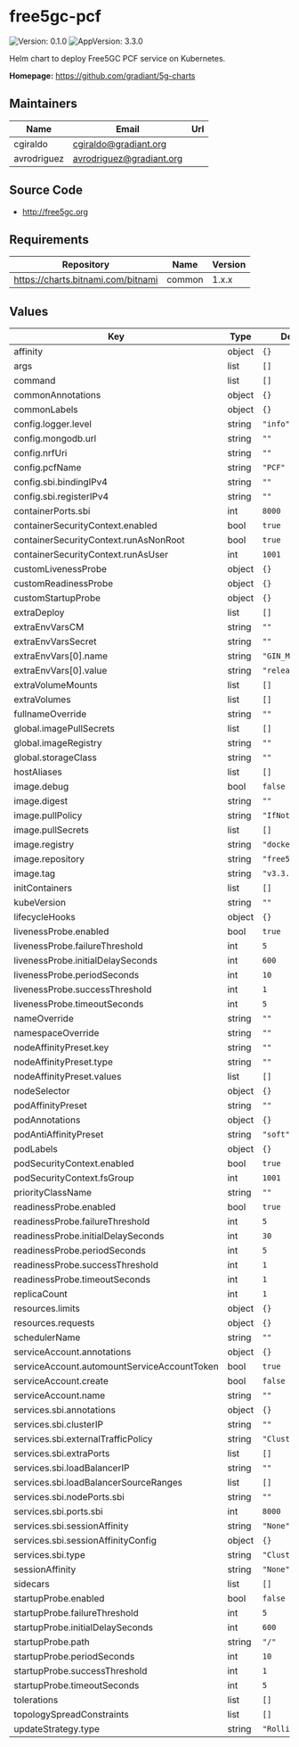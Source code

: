 # free5gc-pcf

![Version: 0.1.0](https://img.shields.io/badge/Version-0.1.0-informational?style=flat-square) ![AppVersion: 3.3.0](https://img.shields.io/badge/AppVersion-3.3.0-informational?style=flat-square)

Helm chart to deploy Free5GC PCF service on Kubernetes.

**Homepage:** <https://github.com/gradiant/5g-charts>

## Maintainers

| Name | Email | Url |
| ---- | ------ | --- |
| cgiraldo | <cgiraldo@gradiant.org> |  |
| avrodriguez | <avrodriguez@gradiant.org> |  |

## Source Code

* <http://free5gc.org>

## Requirements

| Repository | Name | Version |
|------------|------|---------|
| https://charts.bitnami.com/bitnami | common | 1.x.x |

## Values

| Key | Type | Default | Description |
|-----|------|---------|-------------|
| affinity | object | `{}` |  |
| args | list | `[]` |  |
| command | list | `[]` |  |
| commonAnnotations | object | `{}` |  |
| commonLabels | object | `{}` |  |
| config.logger.level | string | `"info"` |  |
| config.mongodb.url | string | `""` |  |
| config.nrfUri | string | `""` |  |
| config.pcfName | string | `"PCF"` |  |
| config.sbi.bindingIPv4 | string | `""` |  |
| config.sbi.registerIPv4 | string | `""` |  |
| containerPorts.sbi | int | `8000` |  |
| containerSecurityContext.enabled | bool | `true` |  |
| containerSecurityContext.runAsNonRoot | bool | `true` |  |
| containerSecurityContext.runAsUser | int | `1001` |  |
| customLivenessProbe | object | `{}` |  |
| customReadinessProbe | object | `{}` |  |
| customStartupProbe | object | `{}` |  |
| extraDeploy | list | `[]` |  |
| extraEnvVarsCM | string | `""` |  |
| extraEnvVarsSecret | string | `""` |  |
| extraEnvVars[0].name | string | `"GIN_MODE"` |  |
| extraEnvVars[0].value | string | `"release"` |  |
| extraVolumeMounts | list | `[]` |  |
| extraVolumes | list | `[]` |  |
| fullnameOverride | string | `""` |  |
| global.imagePullSecrets | list | `[]` |  |
| global.imageRegistry | string | `""` |  |
| global.storageClass | string | `""` |  |
| hostAliases | list | `[]` |  |
| image.debug | bool | `false` |  |
| image.digest | string | `""` |  |
| image.pullPolicy | string | `"IfNotPresent"` |  |
| image.pullSecrets | list | `[]` |  |
| image.registry | string | `"docker.io"` |  |
| image.repository | string | `"free5gc/pcf"` |  |
| image.tag | string | `"v3.3.0"` |  |
| initContainers | list | `[]` |  |
| kubeVersion | string | `""` |  |
| lifecycleHooks | object | `{}` |  |
| livenessProbe.enabled | bool | `true` |  |
| livenessProbe.failureThreshold | int | `5` |  |
| livenessProbe.initialDelaySeconds | int | `600` |  |
| livenessProbe.periodSeconds | int | `10` |  |
| livenessProbe.successThreshold | int | `1` |  |
| livenessProbe.timeoutSeconds | int | `5` |  |
| nameOverride | string | `""` |  |
| namespaceOverride | string | `""` |  |
| nodeAffinityPreset.key | string | `""` |  |
| nodeAffinityPreset.type | string | `""` |  |
| nodeAffinityPreset.values | list | `[]` |  |
| nodeSelector | object | `{}` |  |
| podAffinityPreset | string | `""` |  |
| podAnnotations | object | `{}` |  |
| podAntiAffinityPreset | string | `"soft"` |  |
| podLabels | object | `{}` |  |
| podSecurityContext.enabled | bool | `true` |  |
| podSecurityContext.fsGroup | int | `1001` |  |
| priorityClassName | string | `""` |  |
| readinessProbe.enabled | bool | `true` |  |
| readinessProbe.failureThreshold | int | `5` |  |
| readinessProbe.initialDelaySeconds | int | `30` |  |
| readinessProbe.periodSeconds | int | `5` |  |
| readinessProbe.successThreshold | int | `1` |  |
| readinessProbe.timeoutSeconds | int | `1` |  |
| replicaCount | int | `1` |  |
| resources.limits | object | `{}` |  |
| resources.requests | object | `{}` |  |
| schedulerName | string | `""` |  |
| serviceAccount.annotations | object | `{}` |  |
| serviceAccount.automountServiceAccountToken | bool | `true` |  |
| serviceAccount.create | bool | `false` |  |
| serviceAccount.name | string | `""` |  |
| services.sbi.annotations | object | `{}` |  |
| services.sbi.clusterIP | string | `""` |  |
| services.sbi.externalTrafficPolicy | string | `"Cluster"` |  |
| services.sbi.extraPorts | list | `[]` |  |
| services.sbi.loadBalancerIP | string | `""` |  |
| services.sbi.loadBalancerSourceRanges | list | `[]` |  |
| services.sbi.nodePorts.sbi | string | `""` |  |
| services.sbi.ports.sbi | int | `8000` |  |
| services.sbi.sessionAffinity | string | `"None"` |  |
| services.sbi.sessionAffinityConfig | object | `{}` |  |
| services.sbi.type | string | `"ClusterIP"` |  |
| sessionAffinity | string | `"None"` |  |
| sidecars | list | `[]` |  |
| startupProbe.enabled | bool | `false` |  |
| startupProbe.failureThreshold | int | `5` |  |
| startupProbe.initialDelaySeconds | int | `600` |  |
| startupProbe.path | string | `"/"` |  |
| startupProbe.periodSeconds | int | `10` |  |
| startupProbe.successThreshold | int | `1` |  |
| startupProbe.timeoutSeconds | int | `5` |  |
| tolerations | list | `[]` |  |
| topologySpreadConstraints | list | `[]` |  |
| updateStrategy.type | string | `"RollingUpdate"` |  |

